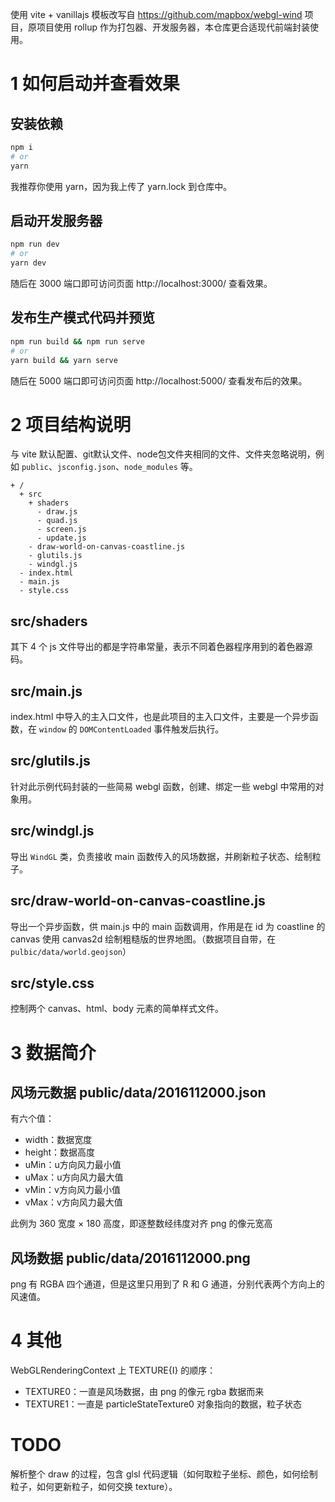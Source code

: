 使用 vite + vanillajs 模板改写自 https://github.com/mapbox/webgl-wind 项目，原项目使用 rollup 作为打包器、开发服务器，本仓库更合适现代前端封装使用。

# 1 如何启动并查看效果

## 安装依赖

``` bash
npm i
# or
yarn
```

我推荐你使用 yarn，因为我上传了 yarn.lock 到仓库中。

## 启动开发服务器

``` bash
npm run dev
# or
yarn dev
```

随后在 3000 端口即可访问页面 http://localhost:3000/ 查看效果。

## 发布生产模式代码并预览

``` bash
npm run build && npm run serve
# or
yarn build && yarn serve
```

随后在 5000 端口即可访问页面 http://localhost:5000/ 查看发布后的效果。

# 2 项目结构说明

与 vite 默认配置、git默认文件、node包文件夹相同的文件、文件夹忽略说明，例如 `public`、`jsconfig.json`、`node_modules` 等。

```
+ /
  + src
    + shaders
      - draw.js
      - quad.js
      - screen.js
      - update.js
    - draw-world-on-canvas-coastline.js
    - glutils.js
    - windgl.js
  - index.html
  - main.js
  - style.css
```

## src/shaders

其下 4 个 js 文件导出的都是字符串常量，表示不同着色器程序用到的着色器源码。

## src/main.js

index.html 中导入的主入口文件，也是此项目的主入口文件，主要是一个异步函数，在 `window` 的 `DOMContentLoaded` 事件触发后执行。

## src/glutils.js

针对此示例代码封装的一些简易 webgl 函数，创建、绑定一些 webgl 中常用的对象用。

## src/windgl.js

导出 `WindGL` 类，负责接收 main 函数传入的风场数据，并刷新粒子状态、绘制粒子。

## src/draw-world-on-canvas-coastline.js

导出一个异步函数，供 main.js 中的 main 函数调用，作用是在 id 为 coastline 的 canvas 使用 canvas2d 绘制粗糙版的世界地图。（数据项目自带，在 `pulbic/data/world.geojson`）

## src/style.css

控制两个 canvas、html、body 元素的简单样式文件。

# 3 数据简介

## 风场元数据 public/data/2016112000.json

有六个值：

- width：数据宽度
- height：数据高度
- uMin：u方向风力最小值
- uMax：u方向风力最大值
- vMin：v方向风力最小值
- vMax：v方向风力最大值

此例为 360 宽度 × 180 高度，即逐整数经纬度对齐 png 的像元宽高
 
## 风场数据 public/data/2016112000.png
 
png 有 RGBA 四个通道，但是这里只用到了 R 和 G 通道，分别代表两个方向上的风速值。

# 4 其他

WebGLRenderingContext 上 TEXTURE{I} 的顺序：

- TEXTURE0：一直是风场数据，由 png 的像元 rgba 数据而来
- TEXTURE1：一直是 particleStateTexture0 对象指向的数据，粒子状态

# TODO

解析整个 draw 的过程，包含 glsl 代码逻辑（如何取粒子坐标、颜色，如何绘制粒子，如何更新粒子，如何交换 texture）。